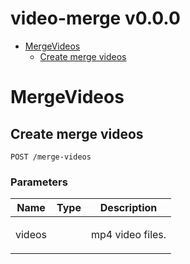 # video-merge v0.0.0



- [MergeVideos](#mergevideos)
	- [Create merge videos](#create-merge-videos)
	


# MergeVideos

## Create merge videos



	POST /merge-videos


### Parameters

| Name    | Type      | Description                          |
|---------|-----------|--------------------------------------|
| videos			| 			|  <p>mp4 video files.</p>							|


